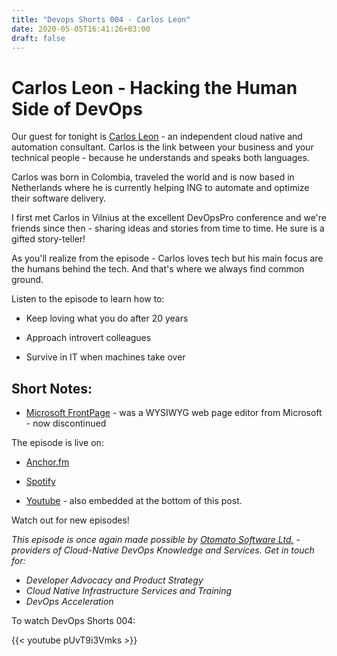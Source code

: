 ```yaml
---
title: "Devops Shorts 004 - Carlos Leon"
date: 2020-05-05T16:41:26+03:00
draft: false
---
```


# Carlos Leon - Hacking the Human Side of DevOps

Our guest for tonight is [Carlos Leon](https://twitter.com/mongrelion) - an independent cloud native and automation consultant. Carlos is the link between your business and your technical people - because he understands and speaks both languages.

Carlos was born in Colombia, traveled the world and is now based in Netherlands where he is currently helping ING to automate and optimize their software delivery.

I first met Carlos in Vilnius at the excellent DevOpsPro conference and we're friends since then - sharing ideas and stories from time to time. He sure is a gifted story-teller!

As you'll realize from the episode - Carlos loves tech but his main focus are the humans behind the tech. And that's where we always find common ground.

Listen to the episode to learn how to:
 
- Keep loving what you do after 20 years 

- Approach introvert colleagues

- Survive in IT when machines take over


## Short Notes:

- [Microsoft FrontPage](https://en.wikipedia.org/wiki/Microsoft_FrontPage) - was a WYSIWYG web page editor from Microsoft - now discontinued



The episode is live on:

- [Anchor.fm](https://anchor.fm/devops-shorts/episodes/Carlos-Leon---Hacking-the-Human-Side-of-IT-edl33k)

- [Spotify](https://open.spotify.com/episode/5gFT9VYUpK2qCW93t6EMbL)

- [Youtube](https://youtu.be/pUvT9i3Vmks) - also embedded at the bottom of this post.

Watch out for new episodes!

_This episode is once again made possible by [Otomato Software Ltd.](https://otomato.io) - providers of Cloud-Native DevOps Knowledge and Services._
_Get in touch for:_
- _Developer Advocacy and Product Strategy_
- _Cloud Native Infrastructure Services and Training_
- _DevOps Acceleration_

To watch DevOps Shorts 004:

{{< youtube pUvT9i3Vmks >}}
